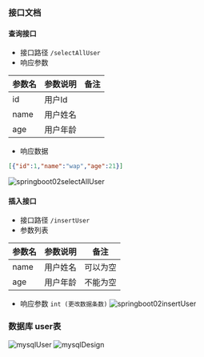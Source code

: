 ### 接口文档
#### 查询接口
+ 接口路径 `/selectAllUser`
+ 响应参数

|参数名|参数说明|备注|
|---- |-----|----|
|id   |用户Id |    |
|name |用户姓名|    |
|age  |用户年龄|       | 
+ 响应数据
```json
[{"id":1,"name":"wap","age":21}]
```
![springboot02selectAllUser](https://cdn.jsdelivr.net/gh/ckyforever/note_picture@master/20210803/springboot02selectAllUser.mybqh21f95c.png)

#### 插入接口
+ 接口路径 `/insertUser`
+ 参数列表

| 参数名   | 参数说明     | 备注     |
| --------| -----------| -------- |
| name    | 用户姓名    | 可以为空   |
| age     | 用户年龄     | 不能为空 |
+ 响应参数 `int (更改数据条数)`
  ![springboot02insertUser](https://cdn.jsdelivr.net/gh/ckyforever/note_picture@master/20210803/springboot02insertUser.7dytnzaehnk.png)

### 数据库 user表
![mysqlUser](https://cdn.jsdelivr.net/gh/ckyforever/note_picture@master/20210803/mysqlUser.2mye2liw7vk0.png)
![mysqlDesign](https://cdn.jsdelivr.net/gh/ckyforever/note_picture@master/20210803/mysqlDesign.1f3wx47ltzcw.png)